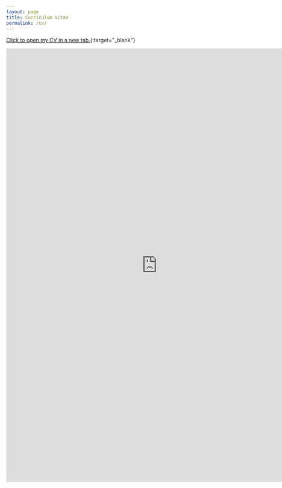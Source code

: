 ```yaml
---
layout: page
title: Curriculum Vitae
permalink: /cv/
---
```


[Click to open my CV in a new tab.](https://warwick.ac.uk/fac/soc/economics/staff/garhassall/gavinhassall-cv.pdf){:target="_blank"}


<div style="text-align: center;">
  <embed src="https://warwick.ac.uk/fac/soc/economics/staff/garhassall/gavinhassall-cv.pdf" width="800px" height="1150px" type="application/pdf" />
</div>